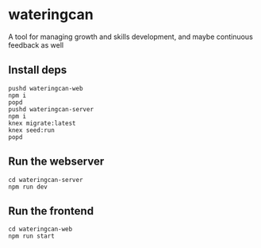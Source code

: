 # wateringcan

A tool for managing growth and skills development, and maybe continuous feedback as well

## Install deps

```
pushd wateringcan-web
npm i
popd
pushd wateringcan-server
npm i
knex migrate:latest
knex seed:run
popd
```

## Run the webserver

```
cd wateringcan-server
npm run dev
```

## Run the frontend
```
cd wateringcan-web
npm run start
```

